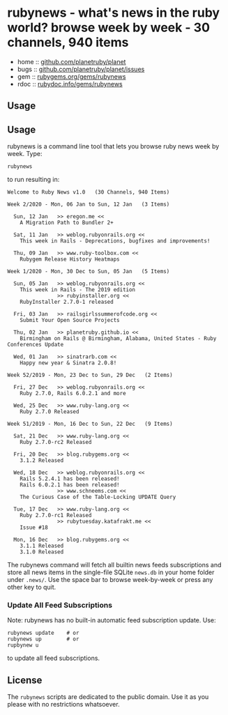 # rubynews - what's news in the ruby world? browse week by week - 30 channels, 940 items

* home  :: [github.com/planetruby/planet](https://github.com/planetruby/planet)
* bugs  :: [github.com/planetruby/planet/issues](https://github.com/planetruby/planet/issues)
* gem   :: [rubygems.org/gems/rubynews](https://rubygems.org/gems/rubynews)
* rdoc  :: [rubydoc.info/gems/rubynews](http://rubydoc.info/gems/rubynews)


## Usage


## Usage

rubynews is a command line tool that lets you browse ruby news week by week.
Type:

    rubynews

to run resulting in:

```
Welcome to Ruby News v1.0   (30 Channels, 940 Items)

Week 2/2020 - Mon, 06 Jan to Sun, 12 Jan   (3 Items)

  Sun, 12 Jan   >> eregon.me <<
    A Migration Path to Bundler 2+

  Sat, 11 Jan   >> weblog.rubyonrails.org <<
    This week in Rails - Deprecations, bugfixes and improvements!

  Thu, 09 Jan   >> www.ruby-toolbox.com <<
    Rubygem Release History Heatmaps

Week 1/2020 - Mon, 30 Dec to Sun, 05 Jan   (5 Items)

  Sun, 05 Jan   >> weblog.rubyonrails.org <<
    This week in Rails - The 2019 edition
                >> rubyinstaller.org <<
    RubyInstaller 2.7.0-1 released

  Fri, 03 Jan   >> railsgirlssummerofcode.org <<
    Submit Your Open Source Projects

  Thu, 02 Jan   >> planetruby.github.io <<
    Birmingham on Rails @ Birmingham, Alabama, United States - Ruby Conferences Update

  Wed, 01 Jan   >> sinatrarb.com <<
    Happy new year & Sinatra 2.0.8!

Week 52/2019 - Mon, 23 Dec to Sun, 29 Dec   (2 Items)

  Fri, 27 Dec   >> weblog.rubyonrails.org <<
    Ruby 2.7.0, Rails 6.0.2.1 and more

  Wed, 25 Dec   >> www.ruby-lang.org <<
    Ruby 2.7.0 Released

Week 51/2019 - Mon, 16 Dec to Sun, 22 Dec   (9 Items)

  Sat, 21 Dec   >> www.ruby-lang.org <<
    Ruby 2.7.0-rc2 Released

  Fri, 20 Dec   >> blog.rubygems.org <<
    3.1.2 Released

  Wed, 18 Dec   >> weblog.rubyonrails.org <<
    Rails 5.2.4.1 has been released!
    Rails 6.0.2.1 has been released!
                >> www.schneems.com <<
    The Curious Case of the Table-Locking UPDATE Query

  Tue, 17 Dec   >> www.ruby-lang.org <<
    Ruby 2.7.0-rc1 Released
                >> rubytuesday.katafrakt.me <<
    Issue #18

  Mon, 16 Dec   >> blog.rubygems.org <<
    3.1.1 Released
    3.1.0 Released
```

The rubynews command will fetch all builtin news feeds subscriptions
and store all news items in the single-file SQLite `news.db` in your home folder
under `.news/`.
Use the space bar to browse week-by-week
or press any other key to quit.


### Update All Feed Subscriptions

Note: rubynews has no built-in automatic feed subscription update. Use:

    rubynews update    # or
    rubynews up        # or
    rupbynew u

to update all feed subscriptions.


## License

The `rubynews` scripts are dedicated to the public domain.
Use it as you please with no restrictions whatsoever.
